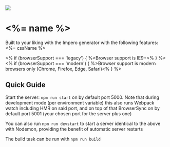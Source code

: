 <img src="https://media.giphy.com/media/3o6gEaLDVsHUcmyTZe/giphy-tumblr.gif">

# <%= name %>

Built to your liking with the Impero generator with the following features: <%= cssName %>

<% if (browserSupport === 'legacy') { %>Browser support is IE9+<% } %><% if (browserSupport === 'modern') { %>Browser support is modern browsers only (Chrome, Firefox, Edge, Safari)<% } %>

## Quick Guide

Start the server: `npm run start` on by default port 5000. Note that during development mode (per environment variable) this also runs Webpack watch including HMR on said port, and on top of that BrowserSync on by default port 5001 (your chosen port for the server plus one)

You can also run `npm run devstart` to start a server identical to the above with Nodemon, providing the benefit of automatic server restarts

The build task can be run with `npm run build`
